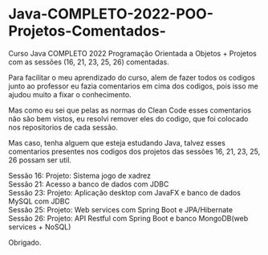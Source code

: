 # Java-COMPLETO-2022-POO-Projetos-Comentados-
Curso Java COMPLETO 2022 Programação Orientada a Objetos + Projetos com as sessões (16, 21, 23, 25, 26) comentadas.

Para facilitar o meu aprendizado do curso, alem de fazer todos os codigos junto ao professor
eu fazia comentarios em cima dos codigos, pois isso me ajudou muito a fixar o conhecimento.

Mas como eu sei que pelas as normas do Clean Code esses comentarios não são bem vistos, eu resolvi
remover eles do codigo, que foi colocado nos repositorios de cada sessão.

Mas caso, tenha alguem que esteja estudando Java, talvez esses comentarios presentes nos codigos
dos projetos das sessões 16, 21, 23, 25, 26 possam ser util.


Sessão 16: Projeto: Sistema jogo de xadrez                       
Sessão 21: Acesso a banco de dados com JDBC                            
Sessão 23: Projeto: Aplicação desktop com JavaFX e banco de dados MySQL com JDBC                            
Sessão 25: Projeto: Web services com Spring Boot e JPA/Hibernate                                    
Sessão 26: Projeto: API Restful com Spring Boot e banco MongoDB(web services + NoSQL)

Obrigado.


